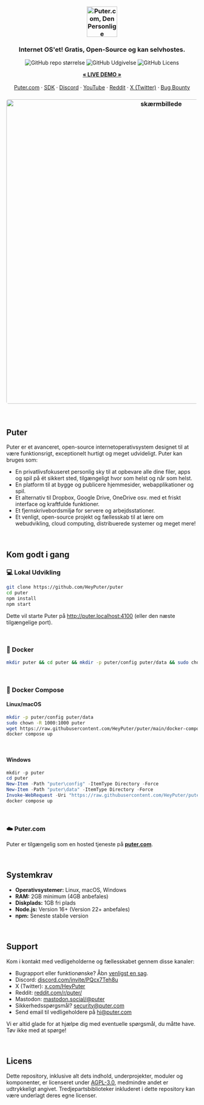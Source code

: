 <h3 align="center"><img width="80" alt="Puter.com, Den Personlige Cloudcomputer: Alle dine filer, apps og spil på ét sted tilgængelige fra hvor som helst til enhver tid." src="https://assets.puter.site/puter-logo.png"></h3>

<h3 align="center">Internet OS'et! Gratis, Open-Source og kan selvhostes.</h3>

<p align="center">
    <img alt="GitHub repo størrelse" src="https://img.shields.io/github/repo-size/HeyPuter/puter"> <img alt="GitHub Udgivelse" src="https://img.shields.io/github/v/release/HeyPuter/puter?label=latest%20version"> <img alt="GitHub Licens" src="https://img.shields.io/github/license/HeyPuter/puter">
</p>
<p align="center">
    <a href="https://puter.com/"><strong>« LIVE DEMO »</strong></a>
    <br />
    <br />
    <a href="https://puter.com">Puter.com</a>
    ·
    <a href="https://docs.puter.com" target="_blank">SDK</a>
    ·
    <a href="https://discord.com/invite/PQcx7Teh8u">Discord</a>
    ·
    <a href="https://www.youtube.com/@EricsPuterVideos">YouTube</a>
    ·
    <a href="https://reddit.com/r/puter">Reddit</a>
    ·
    <a href="https://twitter.com/HeyPuter">X (Twitter)</a>
    ·
    <a href="https://hackerone.com/puter_h1b">Bug Bounty</a>
</p>

<h3 align="center"><img width="800" style="border-radius:5px;" alt="skærmbillede" src="https://assets.puter.site/puter.com-screenshot-3.webp"></h3>

<br/>

## Puter

Puter er et avanceret, open-source internetoperativsystem designet til at være funktionsrigt, exceptionelt hurtigt og meget udvideligt. Puter kan bruges som:

- En privatlivsfokuseret personlig sky til at opbevare alle dine filer, apps og spil på ét sikkert sted, tilgængeligt hvor som helst og når som helst.
- En platform til at bygge og publicere hjemmesider, webapplikationer og spil.
- Et alternativ til Dropbox, Google Drive, OneDrive osv. med et friskt interface og kraftfulde funktioner.
- Et fjernskrivebordsmiljø for servere og arbejdsstationer.
- Et venligt, open-source projekt og fællesskab til at lære om webudvikling, cloud computing, distribuerede systemer og meget mere!

<br/>

## Kom godt i gang


### 💻 Lokal Udvikling

```bash
git clone https://github.com/HeyPuter/puter
cd puter
npm install
npm start
```

Dette vil starte Puter på http://puter.localhost:4100 (eller den næste tilgængelige port).

<br/>

### 🐳 Docker


```bash
mkdir puter && cd puter && mkdir -p puter/config puter/data && sudo chown -R 1000:1000 puter && docker run --rm -p 4100:4100 -v `pwd`/puter/config:/etc/puter -v `pwd`/puter/data:/var/puter  ghcr.io/heyputer/puter
```

<br/>


### 🐙 Docker Compose


#### Linux/macOS
```bash
mkdir -p puter/config puter/data
sudo chown -R 1000:1000 puter
wget https://raw.githubusercontent.com/HeyPuter/puter/main/docker-compose.yml
docker compose up
```
<br/>

#### Windows


```powershell
mkdir -p puter
cd puter
New-Item -Path "puter\config" -ItemType Directory -Force
New-Item -Path "puter\data" -ItemType Directory -Force
Invoke-WebRequest -Uri "https://raw.githubusercontent.com/HeyPuter/puter/main/docker-compose.yml" -OutFile "docker-compose.yml"
docker compose up
```
<br/>

### ☁️ Puter.com

Puter er tilgængelig som en hosted tjeneste på [**puter.com**](https://puter.com).

<br/>

## Systemkrav

- **Operativsystemer:** Linux, macOS, Windows
- **RAM:** 2GB minimum (4GB anbefales)
- **Diskplads:** 1GB fri plads
- **Node.js:** Version 16+ (Version 22+ anbefales)
- **npm:** Seneste stabile version

<br/>

## Support

Kom i kontakt med vedligeholderne og fællesskabet gennem disse kanaler:

- Bugrapport eller funktionønske? Åbn [venligst en sag](https://github.com/HeyPuter/puter/issues/new/choose).
- Discord: [discord.com/invite/PQcx7Teh8u](https://discord.com/invite/PQcx7Teh8u)
- X (Twitter): [x.com/HeyPuter](https://x.com/HeyPuter)
- Reddit: [reddit.com/r/puter/](https://www.reddit.com/r/puter/)
- Mastodon: [mastodon.social/@puter](https://mastodon.social/@puter)
- Sikkerhedsspørgsmål? [security@puter.com](mailto:security@puter.com)
- Send email til vedligeholdere på [hi@puter.com](mailto:hi@puter.com)

Vi er altid glade for at hjælpe dig med eventuelle spørgsmål, du måtte have. Tøv ikke med at spørge!

<br/>


## Licens

Dette repository, inklusive alt dets indhold, underprojekter, moduler og komponenter, er licenseret under [AGPL-3.0](https://github.com/HeyPuter/puter/blob/main/LICENSE.txt), medmindre andet er udtrykkeligt angivet. Tredjepartsbiblioteker inkluderet i dette repository kan være underlagt deres egne licenser.

<br/>
